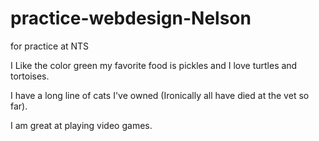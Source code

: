 # practice-webdesign-Nelson
for practice at NTS

I Like the color green my favorite food is pickles and I love turtles and tortoises.

I have a long line of cats I've owned (Ironically all have died at the vet so far).

I am great at playing video games.
